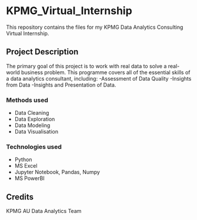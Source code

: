 # KPMG_Virtual_Internship
This repository contains the files for my KPMG Data Analytics Consulting Virtual Internship.

## Project Description
The primary goal of this project is to work with real data to solve a real-world business problem. This programme covers all of the essential skills of a data analytics consultant, including: -Assessment of Data Quality -Insights from Data -Insights and Presentation of Data.
### Methods used
- Data Cleaning
- Data Exploration
- Data Modeling
- Data Visualisation

### Technologies used
- Python
- MS Excel
- Jupyter Notebook, Pandas, Numpy
- MS PowerBI

## Credits
KPMG AU Data Analytics Team

